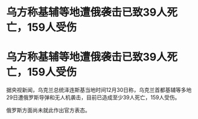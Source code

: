 # 乌方称基辅等地遭俄袭击已致39人死亡，159人受伤

# 乌方称基辅等地遭俄袭击已致39人死亡，159人受伤

据央视新闻，乌克兰总统泽连斯基当地时间12月30日称，乌克兰首都基辅等多地29日遭俄罗斯导弹和无人机袭击，目前已造成至少39人死亡，159人受伤。

俄罗斯方面尚未就此作出官方表态。

